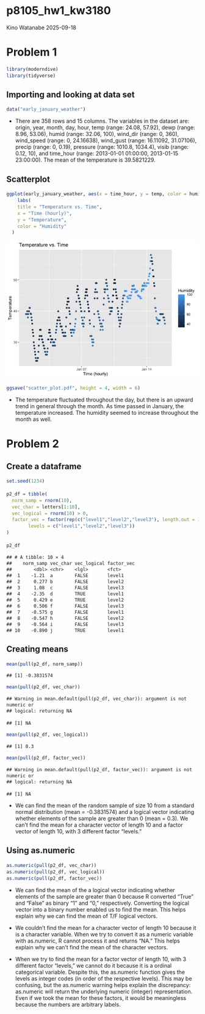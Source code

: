 p8105_hw1_kw3180
================
Kino Watanabe
2025-09-18

# Problem 1

``` r
library(moderndive)
library(tidyverse)
```

## Importing and looking at data set

``` r
data("early_january_weather")
```

- There are 358 rows and 15 columns. The variables in the dataset are:
  origin, year, month, day, hour, temp (range: 24.08, 57.92), dewp
  (range: 8.96, 53.06), humid (range: 32.06, 100), wind_dir (range: 0,
  360), wind_speed (range: 0, 24.16638), wind_gust (range: 16.11092,
  31.07106), precip (range: 0, 0.19), pressure (range: 1010.8, 1034.4),
  visib (range: 0.12, 10), and time_hour (range: 2013-01-01 01:00:00,
  2013-01-15 23:00:00). The mean of the temperature is 39.5821229.

## Scatterplot

``` r
ggplot(early_january_weather, aes(x = time_hour, y = temp, color = humid)) + geom_point() +
    labs(
    title = "Temperature vs. Time",
    x = "Time (hourly)",
    y = "Temperature",
    color = "Humidity"
  )
```

![](p8105_hw1_kw3180_files/figure-gfm/unnamed-chunk-3-1.png)<!-- -->

``` r
ggsave("scatter_plot.pdf", height = 4, width = 6)
```

- The temperature fluctuated throughout the day, but there is an upward
  trend in general through the month. As time passed in January, the
  temperature increased. The humidity seemed to increase throughout the
  month as well.

# Problem 2

## Create a dataframe

``` r
set.seed(1234)

p2_df = tibble(
  norm_samp = rnorm(10),
  vec_char = letters[1:10],
  vec_logical = rnorm(10) > 0,
  factor_vec = factor(rep(c("level1","level2","level3"), length.out = 10),
        levels = c("level1","level2","level3"))
)

p2_df
```

    ## # A tibble: 10 × 4
    ##    norm_samp vec_char vec_logical factor_vec
    ##        <dbl> <chr>    <lgl>       <fct>     
    ##  1    -1.21  a        FALSE       level1    
    ##  2     0.277 b        FALSE       level2    
    ##  3     1.08  c        FALSE       level3    
    ##  4    -2.35  d        TRUE        level1    
    ##  5     0.429 e        TRUE        level2    
    ##  6     0.506 f        FALSE       level3    
    ##  7    -0.575 g        FALSE       level1    
    ##  8    -0.547 h        FALSE       level2    
    ##  9    -0.564 i        FALSE       level3    
    ## 10    -0.890 j        TRUE        level1

## Creating means

``` r
mean(pull(p2_df, norm_samp))
```

    ## [1] -0.3831574

``` r
mean(pull(p2_df, vec_char))
```

    ## Warning in mean.default(pull(p2_df, vec_char)): argument is not numeric or
    ## logical: returning NA

    ## [1] NA

``` r
mean(pull(p2_df, vec_logical))
```

    ## [1] 0.3

``` r
mean(pull(p2_df, factor_vec))
```

    ## Warning in mean.default(pull(p2_df, factor_vec)): argument is not numeric or
    ## logical: returning NA

    ## [1] NA

- We can find the mean of the random sample of size 10 from a standard
  normal distribution (mean = -0.3831574) and a logical vector
  indicating whether elements of the sample are greater than 0 (mean =
  0.3). We can’t find the mean for a character vector of length 10 and a
  factor vector of length 10, with 3 different factor “levels.”

## Using as.numeric

``` r
as.numeric(pull(p2_df, vec_char))
as.numeric(pull(p2_df, vec_logical))
as.numeric(pull(p2_df, factor_vec))
```

- We can find the mean of the a logical vector indicating whether
  elements of the sample are greater than 0 because R converted “True”
  and “False” as binary “1” and “0,” respectively. Converting the
  logical vector into a binary number enabled us to find the mean. This
  helps explain why we can find the mean of T/F logical vectors.

- We couldn’t find the mean for a character vector of length 10 because
  it is a character variable. When we try to convert it as a numeric
  variable with as.numeric, R cannot process it and returns “NA.” This
  helps explain why we can’t find the mean of the character vectors.

- When we try to find the mean for a factor vector of length 10, with 3
  different factor “levels,” we cannot do it because it is a ordinal
  categorical variable. Despite this, the as.numeric function gives the
  levels as integer codes (in order of the respective levels). This may
  be confusing, but the as.numeric warning helps explain the
  discrepancy: as.numeric will return the underlying numeric (integer)
  representation. Even if we took the mean for these factors, it would
  be meaningless because the numbers are arbitrary labels.
